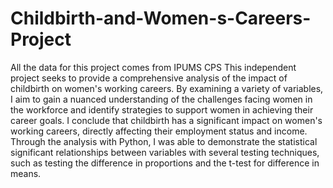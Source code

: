 # Childbirth-and-Women-s-Careers-Project
All the data for this project comes from IPUMS CPS
This independent project seeks to provide a comprehensive analysis of the impact of childbirth on women's working careers. By examining a variety of variables, I aim to gain a nuanced understanding of the challenges facing women in the workforce and identify strategies to support women in achieving their career goals. I conclude that childbirth has a significant impact on women's working careers, directly affecting their employment status and income. Through the analysis with Python, I was able to demonstrate the statistical significant relationships between variables with several testing techniques, such as testing the difference in proportions and the t-test for difference in means.
